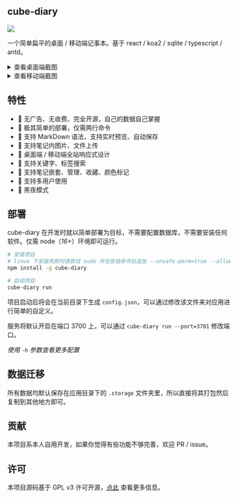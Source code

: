 ## cube-diary

![](https://img.shields.io/npm/v/cube-diary)

一个简单扁平的桌面 / 移动端记事本。基于 react / koa2 / sqlite / typescript / antd。

<details>
    <summary style="cursor:pointer">查看桌面端截图</summary>
    <a href="https://imgse.com/i/p9gfefJ"><img src="https://s1.ax1x.com/2023/05/15/p9gfefJ.png" alt="p9gfefJ.png"></a>
    <a href="https://imgse.com/i/p9gfTNF"><img src="https://s1.ax1x.com/2023/05/15/p9gfTNF.png" alt="p9gfTNF.png"></a>
    <a href="https://imgse.com/i/p9gfoAU"><img src="https://s1.ax1x.com/2023/05/15/p9gfoAU.png" alt="p9gfoAU.png"></a>
</details>

<details>
    <summary style="cursor:pointer">查看移动端截图</summary>
    <div style="display: flex; align-items: center;">
        <a href="https://imgse.com/i/p9ghgUO"><img src="https://s1.ax1x.com/2023/05/15/p9ghgUO.png" alt="p9ghgUO.png"></a>
        <a href="https://imgse.com/i/p9ghcVK"><img src="https://s1.ax1x.com/2023/05/15/p9ghcVK.png" alt="p9ghcVK.png"></a>
        <a href="https://imgse.com/i/p9ghyb6"><img src="https://s1.ax1x.com/2023/05/15/p9ghyb6.png" alt="p9ghyb6.png"></a>
    </div>
</details>

## 特性

- 🚫 无广告、无收费、完全开源，自己的数据自己掌握
- 🚀 极其简单的部署，仅需两行命令
- 📝 支持 MarkDown 语法，支持实时预览、自动保存
- 🔗 支持笔记内图片、文件上传
- 📱 桌面端 / 移动端全站响应式设计
- 🎯 支持关键字、标签搜索
- 🧩 支持笔记嵌套、管理、收藏、颜色标记
- 🤖 支持多用户使用
- 🌙 黑夜模式

## 部署

cube-diary 在开发时就以简单部署为目标，不需要配置数据库，不需要安装任何软件。仅需 node（*16+*）环境即可运行。

```bash
# 安装项目
# linux 下安装失败时请尝试 sudo 并在安装命令后追加 --unsafe-perm=true --allow-root 参数
npm install -g cube-diary

# 启动项目
cube-diary run
```

项目启动后将会在当前目录下生成 `config.json`，可以通过修改该文件来对应用进行简单的自定义。

服务将默认开启在端口 3700 上，可以通过 `cube-diary run --port=3701` 修改端口。

*使用 `-h` 参数查看更多配置*

## 数据迁移

所有数据均默认保存在应用目录下的 `.storage` 文件夹里，所以直接将其打包然后复制到其他地方即可。

## 贡献

本项目系本人自用开发，如果你觉得有些功能不够完善，欢迎 PR / issue。

## 许可

本项目源码基于 GPL v3 许可开源，[点此](https://github.com/HoPGoldy/cube-diary/blob/master/LICENSE) 查看更多信息。